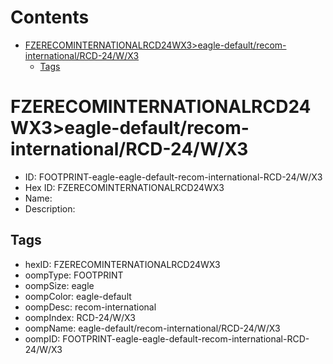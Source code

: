 



Contents
========

* [FZERECOMINTERNATIONALRCD24WX3>eagle-default/recom-international/RCD-24/W/X3](#fzerecominternationalrcd24wx3eagle-defaultrecom-internationalrcd-24wx3)
	* [Tags](#tags)

# FZERECOMINTERNATIONALRCD24WX3>eagle-default/recom-international/RCD-24/W/X3

- ID: FOOTPRINT-eagle-eagle-default-recom-international-RCD-24/W/X3
- Hex ID: FZERECOMINTERNATIONALRCD24WX3
- Name: 
- Description: 

## Tags

- hexID: FZERECOMINTERNATIONALRCD24WX3
- oompType: FOOTPRINT
- oompSize: eagle
- oompColor: eagle-default
- oompDesc: recom-international
- oompIndex: RCD-24/W/X3
- oompName: eagle-default/recom-international/RCD-24/W/X3
- oompID: FOOTPRINT-eagle-eagle-default-recom-international-RCD-24/W/X3
